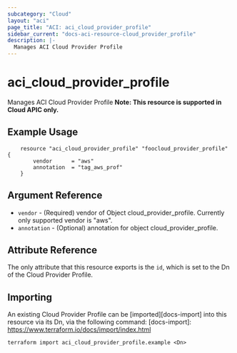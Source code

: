 ```yaml
---
subcategory: "Cloud"
layout: "aci"
page_title: "ACI: aci_cloud_provider_profile"
sidebar_current: "docs-aci-resource-cloud_provider_profile"
description: |-
  Manages ACI Cloud Provider Profile
---
```


# aci_cloud_provider_profile #
Manages ACI Cloud Provider Profile
<b>Note: This resource is supported in Cloud APIC only.</b>
## Example Usage ##

```hcl
	resource "aci_cloud_provider_profile" "foocloud_provider_profile" {
		vendor      = "aws"
		annotation  = "tag_aws_prof"
	}
```
## Argument Reference ##
* `vendor` - (Required) vendor of Object cloud_provider_profile. Currently only supported vendor is "aws".
* `annotation` - (Optional) annotation for object cloud_provider_profile.



## Attribute Reference

The only attribute that this resource exports is the `id`, which is set to the
Dn of the Cloud Provider Profile.

## Importing ##

An existing Cloud Provider Profile can be [imported][docs-import] into this resource via its Dn, via the following command:
[docs-import]: https://www.terraform.io/docs/import/index.html


```
terraform import aci_cloud_provider_profile.example <Dn>
```